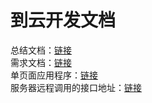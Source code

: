 # 到云开发文档
总结文档：[链接](https://github.com/engineer-practice/Daoyun-Doc/tree/main/%E5%BC%80%E5%8F%91%E6%80%BB%E7%BB%93%E6%96%87%E6%A1%A3)  
需求文档：[链接](https://github.com/engineer-practice/Daoyun-Doc/tree/main/%E5%90%8E%E5%8F%B0%2B%E7%A7%BB%E5%8A%A8%E7%AB%AF%E9%9C%80%E6%B1%82%E6%96%87%E6%A1%A3)  
单页面应用程序：[链接](http://120.77.220.113:8081/login)  
服务器远程调用的接口地址：[链接](http://120.77.220.113:8080)

